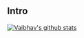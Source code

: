 ## Intro

[![Vaibhav's github stats](https://github-readme-stats.vercel.app/api?username=GhostVaibhav&show_icons=true&theme=dark)](https://github.com/anuraghazra/github-readme-stats)